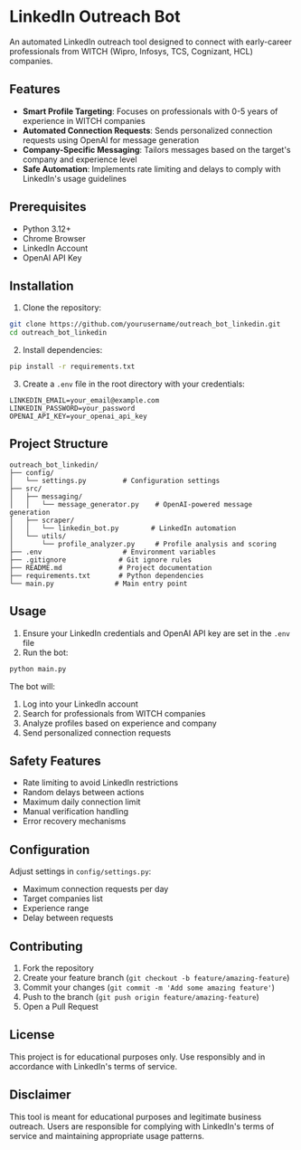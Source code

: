 # LinkedIn Outreach Bot

An automated LinkedIn outreach tool designed to connect with early-career professionals from WITCH (Wipro, Infosys, TCS, Cognizant, HCL) companies.

## Features

- **Smart Profile Targeting**: Focuses on professionals with 0-5 years of experience in WITCH companies
- **Automated Connection Requests**: Sends personalized connection requests using OpenAI for message generation
- **Company-Specific Messaging**: Tailors messages based on the target's company and experience level
- **Safe Automation**: Implements rate limiting and delays to comply with LinkedIn's usage guidelines

## Prerequisites

- Python 3.12+
- Chrome Browser
- LinkedIn Account
- OpenAI API Key

## Installation

1. Clone the repository:
```bash
git clone https://github.com/yourusername/outreach_bot_linkedin.git
cd outreach_bot_linkedin
```

2. Install dependencies:
```bash
pip install -r requirements.txt
```

3. Create a `.env` file in the root directory with your credentials:
```env
LINKEDIN_EMAIL=your_email@example.com
LINKEDIN_PASSWORD=your_password
OPENAI_API_KEY=your_openai_api_key
```

## Project Structure

```
outreach_bot_linkedin/
├── config/
│   └── settings.py         # Configuration settings
├── src/
│   ├── messaging/
│   │   └── message_generator.py    # OpenAI-powered message generation
│   ├── scraper/
│   │   └── linkedin_bot.py        # LinkedIn automation
│   └── utils/
│       └── profile_analyzer.py     # Profile analysis and scoring
├── .env                    # Environment variables
├── .gitignore             # Git ignore rules
├── README.md              # Project documentation
├── requirements.txt       # Python dependencies
└── main.py               # Main entry point
```

## Usage

1. Ensure your LinkedIn credentials and OpenAI API key are set in the `.env` file
2. Run the bot:
```bash
python main.py
```

The bot will:
1. Log into your LinkedIn account
2. Search for professionals from WITCH companies
3. Analyze profiles based on experience and company
4. Send personalized connection requests

## Safety Features

- Rate limiting to avoid LinkedIn restrictions
- Random delays between actions
- Maximum daily connection limit
- Manual verification handling
- Error recovery mechanisms

## Configuration

Adjust settings in `config/settings.py`:
- Maximum connection requests per day
- Target companies list
- Experience range
- Delay between requests

## Contributing

1. Fork the repository
2. Create your feature branch (`git checkout -b feature/amazing-feature`)
3. Commit your changes (`git commit -m 'Add some amazing feature'`)
4. Push to the branch (`git push origin feature/amazing-feature`)
5. Open a Pull Request

## License

This project is for educational purposes only. Use responsibly and in accordance with LinkedIn's terms of service.

## Disclaimer

This tool is meant for educational purposes and legitimate business outreach. Users are responsible for complying with LinkedIn's terms of service and maintaining appropriate usage patterns.
